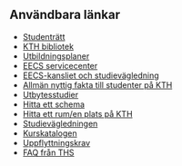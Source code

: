 ## Användbara länkar

* [Studenträtt](https://www.kth.se/student/studentliv/studentratt)
* [KTH bibliotek](https://www.kth.se/kthb)
* [Utbildningsplaner](https://www.kth.se/student/kurser/program/CDATE)
* [EECS servicecenter](https://www.kth.se/eecs/kontakt/studentexpedition-och-servicecenter-1.21727)
* [EECS-kansliet och studievägledning](https://www.kth.se/student/studievagledning-kontakt/kontakt-studievagledning-pa-program-1.84623)
* [Allmän nyttig fakta till studenter på
    KTH](https://www.kth.se/student?programme=d)
* [Utbytesstudier](https://www.kth.se/student/program/utlandsstudier/utbyte?programme=d)
* [Hitta ett schema](https://www.kth.se/schema)
* [Hitta ett rum/en plats på KTH](https://www.kth.se/places)
* [Studievägledningen](https://www.kth.se/student/studievagledning-kontakt)
* [Kurskatalogen](https://www.kth.se/student/kurser/sokkurs)
* [Uppflyttningskrav](https://www.kth.se/social/program/cdate/page/uppflyttning-och-individuell-studieplan/)
* [FAQ från THS](http://ths.kth.se/contact/faq/education-and-studysocial)
